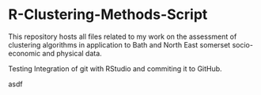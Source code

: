 # R-Clustering-Methods-Script

This repository hosts all files related to my work on the assessment of clustering algorithms in application to Bath and North East somerset socio-economic and physical data.

Testing Integration of git with RStudio and commiting it to GitHub.

asdf


